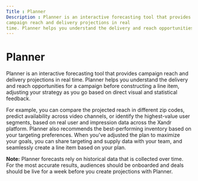 ```yaml
---
Title : Planner
Description : Planner is an interactive forecasting tool that provides
campaign reach and delivery projections in real
time. Planner helps you understand the delivery and reach opportunities
---
```



# Planner



Planner is an interactive forecasting tool that provides
campaign reach and delivery projections in real
time. Planner helps you understand the delivery and reach opportunities
for a campaign before constructing a line item,
adjusting your strategy as you go based on direct visual and statistical
feedback.

For example, you can compare the projected reach in different zip codes,
predict availability across video channels, or identify the
highest-value user segments, based on real user and impression data
across the Xandr platform. Planner also
recommends the best-performing inventory based on your targeting
preferences. When you've adjusted the plan to maximize your goals, you
can share targeting and supply data with your team, and seamlessly
create a line item based on your plan.





<b>Note:</b> Planner forecasts rely on
historical data that is collected over time. For the most accurate
results, audiences should be onboarded and deals should be live for a
week before you create projections with Planner.








